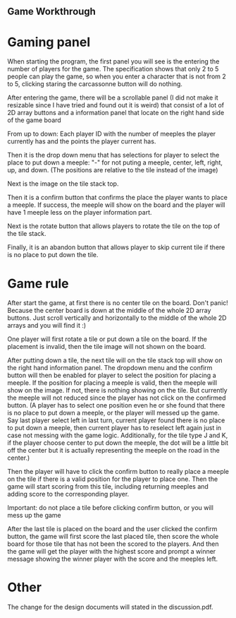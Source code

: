 ## Game Workthrough
# Gaming panel
When starting the program, the first panel you will see is the entering the number of players for the game. The specification shows that only 2 to 5 people can play the game, so when you enter a character that is not from 2 to 5, clicking staring the carcassonne button will do nothing.

After entering the game, there will be a scrollable panel (I did not make it resizable since I have tried and found out it is weird) that consist of a lot of 2D array buttons and a information panel that locate on the right hand side of the game board

From up to down: Each player ID with the number of meeples the player currently has and the points the player current has.

Then it is the drop down menu that has selections for player to select the place to put down a meeple: "-" for not puting a meeple, center, left, right, up, and down. (The positions are relative to the tile instead of the image)

Next is the image on the tile stack top.

Then it is a confirm button that confirms the place the player wants to place a meeple. If success, the meeple will show on the board and the player will have 1 meeple less on the player information part.

Next is the rotate button that allows players to rotate the tile on the top of the tile stack.

Finally, it is an abandon button that allows player to skip current tile if there is no place to put down the tile.

# Game rule
After start the game, at first there is no center tile on the board. Don't panic! Because the center board is down at the middle of the whole 2D array buttons. Just scroll vertically and horizontally to the middle of the whole 2D arrays and you will find it :)

One player will first rotate a tile or put down a tile on the board. If the placement is invalid, then the tile image will not shown on the board.

After putting down a tile, the next tile will on the tile stack top will show on the right hand information panel. The dropdown menu and the confirm button will then be enabled for player to select the position for placing a meeple. If the position for placing a meeple is valid, then the meeple will show on the image. If not, there is nothing showing on the tile. But currently the meeple will not reduced since the player has not click on the confirmed button. (A player has to select one position even he or she found that there is no place to put down a meeple, or the player will messed up the game. Say last player select left in last turn, current player found there is no place to put down a meeple, then current player has to reselect left again just in case not messing with the game logic. Additionally, for the tile type J and K, if the player choose center to put down the meeple, the dot will be a little bit off the center but it is actually representing the meeple on the road in the center.)

Then the player will have to click the confirm button to really place a meeple on the tile if there is a valid position for the player to place one. Then the game will start scoring from this tile, including returning meeples and adding score to the corresponding player.

Important: do not place a tile before clicking confirm button, or you will mess up the game

After the last tile is placed on the board and the user clicked the confirm button, the game will first score the last placed tile, then score the whole board for those tile that has not been the scored to the players. And then the game will get the player with the highest score and prompt a winner message showing the winner player with the score and the meeples left.

# Other
The change for the design documents will stated in the discussion.pdf.